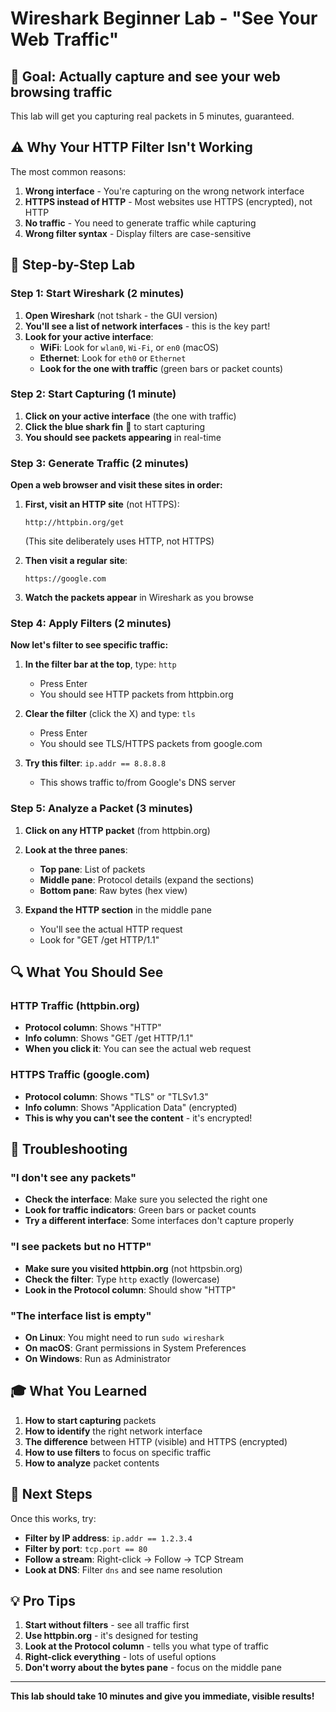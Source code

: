 # Wireshark Beginner Lab - "See Your Web Traffic"

## 🎯 **Goal**: Actually capture and see your web browsing traffic

This lab will get you capturing real packets in 5 minutes, guaranteed.

## ⚠️ **Why Your HTTP Filter Isn't Working**

The most common reasons:
1. **Wrong interface** - You're capturing on the wrong network interface
2. **HTTPS instead of HTTP** - Most websites use HTTPS (encrypted), not HTTP
3. **No traffic** - You need to generate traffic while capturing
4. **Wrong filter syntax** - Display filters are case-sensitive

## 🚀 **Step-by-Step Lab**

### Step 1: Start Wireshark (2 minutes)

1. **Open Wireshark** (not tshark - the GUI version)
2. **You'll see a list of network interfaces** - this is the key part!
3. **Look for your active interface**:
   - **WiFi**: Look for `wlan0`, `Wi-Fi`, or `en0` (macOS)
   - **Ethernet**: Look for `eth0` or `Ethernet`
   - **Look for the one with traffic** (green bars or packet counts)

### Step 2: Start Capturing (1 minute)

1. **Click on your active interface** (the one with traffic)
2. **Click the blue shark fin** 🦈 to start capturing
3. **You should see packets appearing** in real-time

### Step 3: Generate Traffic (2 minutes)

**Open a web browser and visit these sites in order:**

1. **First, visit an HTTP site** (not HTTPS):
   ```
   http://httpbin.org/get
   ```
   (This site deliberately uses HTTP, not HTTPS)

2. **Then visit a regular site**:
   ```
   https://google.com
   ```

3. **Watch the packets appear** in Wireshark as you browse

### Step 4: Apply Filters (2 minutes)

**Now let's filter to see specific traffic:**

1. **In the filter bar at the top**, type: `http`
   - Press Enter
   - You should see HTTP packets from httpbin.org

2. **Clear the filter** (click the X) and type: `tls`
   - Press Enter  
   - You should see TLS/HTTPS packets from google.com

3. **Try this filter**: `ip.addr == 8.8.8.8`
   - This shows traffic to/from Google's DNS server

### Step 5: Analyze a Packet (3 minutes)

1. **Click on any HTTP packet** (from httpbin.org)
2. **Look at the three panes**:
   - **Top pane**: List of packets
   - **Middle pane**: Protocol details (expand the sections)
   - **Bottom pane**: Raw bytes (hex view)

3. **Expand the HTTP section** in the middle pane
   - You'll see the actual HTTP request
   - Look for "GET /get HTTP/1.1"

## 🔍 **What You Should See**

### HTTP Traffic (httpbin.org)
- **Protocol column**: Shows "HTTP"
- **Info column**: Shows "GET /get HTTP/1.1"
- **When you click it**: You can see the actual web request

### HTTPS Traffic (google.com)  
- **Protocol column**: Shows "TLS" or "TLSv1.3"
- **Info column**: Shows "Application Data" (encrypted)
- **This is why you can't see the content** - it's encrypted!

## 🚨 **Troubleshooting**

### "I don't see any packets"
- **Check the interface**: Make sure you selected the right one
- **Look for traffic indicators**: Green bars or packet counts
- **Try a different interface**: Some interfaces don't capture properly

### "I see packets but no HTTP"
- **Make sure you visited httpbin.org** (not httpsbin.org)
- **Check the filter**: Type `http` exactly (lowercase)
- **Look in the Protocol column**: Should show "HTTP"

### "The interface list is empty"
- **On Linux**: You might need to run `sudo wireshark`
- **On macOS**: Grant permissions in System Preferences
- **On Windows**: Run as Administrator

## 🎓 **What You Learned**

1. **How to start capturing** packets
2. **How to identify** the right network interface  
3. **The difference** between HTTP (visible) and HTTPS (encrypted)
4. **How to use filters** to focus on specific traffic
5. **How to analyze** packet contents

## 🔄 **Next Steps**

Once this works, try:
- **Filter by IP address**: `ip.addr == 1.2.3.4`
- **Filter by port**: `tcp.port == 80`
- **Follow a stream**: Right-click → Follow → TCP Stream
- **Look at DNS**: Filter `dns` and see name resolution

## 💡 **Pro Tips**

1. **Start without filters** - see all traffic first
2. **Use httpbin.org** - it's designed for testing
3. **Look at the Protocol column** - tells you what type of traffic
4. **Right-click everything** - lots of useful options
5. **Don't worry about the bytes pane** - focus on the middle pane

---

**This lab should take 10 minutes and give you immediate, visible results!**

